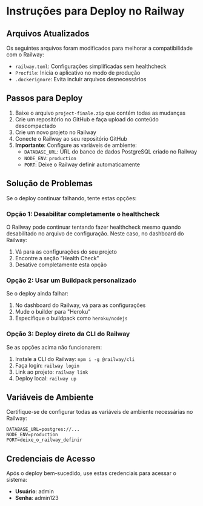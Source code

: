 # Instruções para Deploy no Railway

## Arquivos Atualizados
Os seguintes arquivos foram modificados para melhorar a compatibilidade com o Railway:

- `railway.toml`: Configurações simplificadas sem healthcheck
- `Procfile`: Inicia o aplicativo no modo de produção
- `.dockerignore`: Evita incluir arquivos desnecessários

## Passos para Deploy

1. Baixe o arquivo `project-finale.zip` que contém todas as mudanças
2. Crie um repositório no GitHub e faça upload do conteúdo descompactado
3. Crie um novo projeto no Railway
4. Conecte o Railway ao seu repositório GitHub
5. **Importante**: Configure as variáveis de ambiente:
   - `DATABASE_URL`: URL do banco de dados PostgreSQL criado no Railway
   - `NODE_ENV`: `production`
   - `PORT`: Deixe o Railway definir automaticamente

## Solução de Problemas

Se o deploy continuar falhando, tente estas opções:

### Opção 1: Desabilitar completamente o healthcheck
O Railway pode continuar tentando fazer healthcheck mesmo quando desabilitado no arquivo de configuração. Neste caso, no dashboard do Railway:
1. Vá para as configurações do seu projeto
2. Encontre a seção "Health Check"
3. Desative completamente esta opção

### Opção 2: Usar um Buildpack personalizado
Se o deploy ainda falhar:
1. No dashboard do Railway, vá para as configurações
2. Mude o builder para "Heroku"
3. Especifique o buildpack como `heroku/nodejs`

### Opção 3: Deploy direto da CLI do Railway
Se as opções acima não funcionarem:
1. Instale a CLI do Railway: `npm i -g @railway/cli`
2. Faça login: `railway login`
3. Link ao projeto: `railway link`
4. Deploy local: `railway up`

## Variáveis de Ambiente
Certifique-se de configurar todas as variáveis de ambiente necessárias no Railway:

```
DATABASE_URL=postgres://...
NODE_ENV=production
PORT=deixe_o_railway_definir
```

## Credenciais de Acesso
Após o deploy bem-sucedido, use estas credenciais para acessar o sistema:

- **Usuário**: admin
- **Senha**: admin123